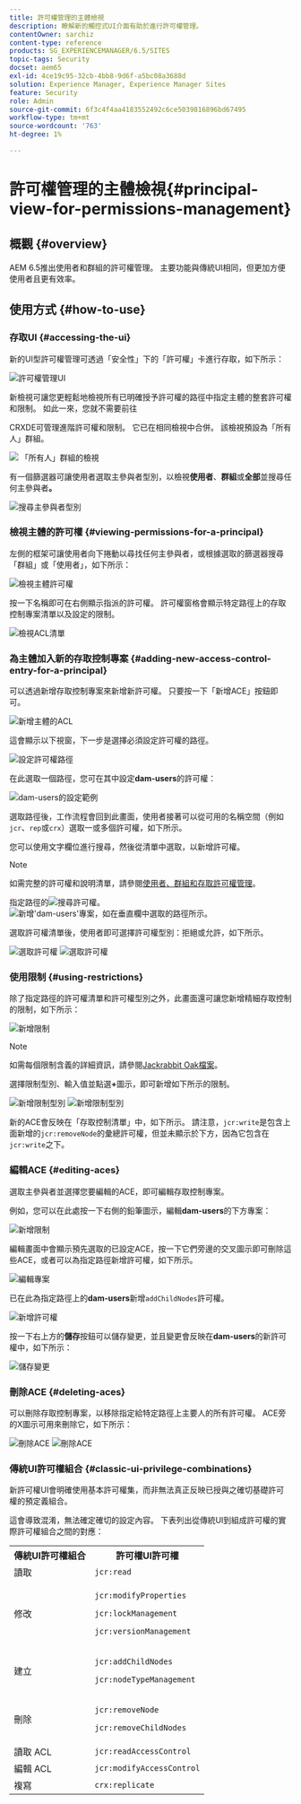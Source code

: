```yaml
---
title: 許可權管理的主體檢視
description: 瞭解新的觸控式UI介面有助於進行許可權管理。
contentOwner: sarchiz
content-type: reference
products: SG_EXPERIENCEMANAGER/6.5/SITES
topic-tags: Security
docset: aem65
exl-id: 4ce19c95-32cb-4bb8-9d6f-a5bc08a3688d
solution: Experience Manager, Experience Manager Sites
feature: Security
role: Admin
source-git-commit: 6f3c4f4aa4183552492c6ce5039816896bd67495
workflow-type: tm+mt
source-wordcount: '763'
ht-degree: 1%

---
```



# 許可權管理的主體檢視{#principal-view-for-permissions-management}

## 概觀 {#overview}

AEM 6.5推出使用者和群組的許可權管理。 主要功能與傳統UI相同，但更加方便使用者且更有效率。

## 使用方式 {#how-to-use}

### 存取UI {#accessing-the-ui}

新的UI型許可權管理可透過「安全性」下的「許可權」卡進行存取，如下所示：

![許可權管理UI](assets/screen_shot_2019-03-17at63333pm.png)

新檢視可讓您更輕鬆地檢視所有已明確授予許可權的路徑中指定主體的整套許可權和限制。 如此一來，您就不需要前往

CRXDE可管理進階許可權和限制。 它已在相同檢視中合併。 該檢視預設為「所有人」群組。

![&#x200B; 「所有人」群組的檢視](assets/unu-1.png)

有一個篩選器可讓使用者選取主參與者型別，以檢視&#x200B;**使用者**、**群組**&#x200B;或&#x200B;**全部**&#x200B;並搜尋任何主參與者&#x200B;**。**

![搜尋主參與者型別](assets/image2019-3-20_23-52-51.png)

### 檢視主體的許可權 {#viewing-permissions-for-a-principal}

左側的框架可讓使用者向下捲動以尋找任何主參與者，或根據選取的篩選器搜尋「群組」或「使用者」，如下所示：

![檢視主體許可權](assets/doi-1.png)

按一下名稱即可在右側顯示指派的許可權。 許可權窗格會顯示特定路徑上的存取控制專案清單以及設定的限制。

![檢視ACL清單](assets/trei-1.png)

### 為主體加入新的存取控制專案 {#adding-new-access-control-entry-for-a-principal}

可以透過新增存取控制專案來新增新許可權。 只要按一下「新增ACE」按鈕即可。

![新增主體](assets/patru.png)的ACL

這會顯示以下視窗，下一步是選擇必須設定許可權的路徑。

![設定許可權路徑](assets/cinci-1.png)

在此選取一個路徑，您可在其中設定&#x200B;**dam-users**&#x200B;的許可權：

![dam-users的設定範例](assets/sase-1.png)

選取路徑後，工作流程會回到此畫面，使用者接著可以從可用的名稱空間（例如`jcr`、`rep`或`crx`）選取一或多個許可權，如下所示。

您可以使用文字欄位進行搜尋，然後從清單中選取，以新增許可權。

>[!NOTE]
>
>如需完整的許可權和說明清單，請參閱[使用者、群組和存取許可權管理](/help/sites-administering/user-group-ac-admin.md#access-right-management)。

指定路徑的![搜尋許可權。](assets/image2019-3-21_0-5-47.png) ![新增&#39;dam-users&#39;專案，如在垂直欄中選取的路徑所示。](assets/image2019-3-21_0-6-53.png)

選取許可權清單後，使用者即可選擇許可權型別：拒絕或允許，如下所示。

![選取許可權](assets/screen_shot_2019-03-17at63938pm.png) ![選取許可權](assets/screen_shot_2019-03-17at63947pm.png)

### 使用限制 {#using-restrictions}

除了指定路徑的許可權清單和許可權型別之外，此畫面還可讓您新增精細存取控制的限制，如下所示：

![新增限制](assets/image2019-3-21_1-4-14.png)

>[!NOTE]
>
>如需每個限制含義的詳細資訊，請參閱[Jackrabbit Oak檔案](https://jackrabbit.apache.org/oak/docs/security/authorization/restriction.html)。

選擇限制型別、輸入值並點選&#x200B;**+**&#x200B;圖示，即可新增如下所示的限制。

![新增限制型別](assets/sapte-1.png) ![新增限制型別](assets/opt-1.png)

新的ACE會反映在「存取控制清單」中，如下所示。 請注意，`jcr:write`是包含上面新增的`jcr:removeNode`的彙總許可權，但並未顯示於下方，因為它包含在`jcr:write`之下。

### 編輯ACE {#editing-aces}

選取主參與者並選擇您要編輯的ACE，即可編輯存取控制專案。

例如，您可以在此處按一下右側的鉛筆圖示，編輯&#x200B;**dam-users**&#x200B;的下方專案：

![新增限制](assets/image2019-3-21_0-35-39.png)

編輯畫面中會顯示預先選取的已設定ACE，按一下它們旁邊的交叉圖示即可刪除這些ACE，或者可以為指定路徑新增許可權，如下所示。

![編輯專案](assets/noua-1.png)

已在此為指定路徑上的&#x200B;**dam-users**&#x200B;新增`addChildNodes`許可權。

![新增許可權](assets/image2019-3-21_0-45-35.png)

按一下右上方的&#x200B;**儲存**&#x200B;按鈕可以儲存變更，並且變更會反映在&#x200B;**dam-users**&#x200B;的新許可權中，如下所示：

![儲存變更](assets/zece-1.png)

### 刪除ACE {#deleting-aces}

可以刪除存取控制專案，以移除指定給特定路徑上主要人的所有許可權。 ACE旁的X圖示可用來刪除它，如下所示：

![刪除ACE](assets/image2019-3-21_0-53-19.png) ![刪除ACE](assets/unspe.png)

### 傳統UI許可權組合 {#classic-ui-privilege-combinations}

新許可權UI會明確使用基本許可權集，而非無法真正反映已授與之確切基礎許可權的預定義組合。

這會導致混淆，無法確定確切的設定內容。 下表列出從傳統UI到組成許可權的實際許可權組合之間的對應：

<table>
 <tbody>
  <tr>
   <th>傳統UI許可權組合</th>
   <th>許可權UI許可權</th>
  </tr>
  <tr>
   <td>讀取</td>
   <td><code>jcr:read</code></td>
  </tr>
  <tr>
   <td>修改</td>
   <td><p><code>jcr:modifyProperties</code></p> <p><code>jcr:lockManagement</code></p> <p><code>jcr:versionManagement</code></p> </td>
  </tr>
  <tr>
   <td>建立</td>
   <td><p><code>jcr:addChildNodes</code></p> <p><code>jcr:nodeTypeManagement</code></p> </td>
  </tr>
  <tr>
   <td>刪除</td>
   <td><p><code>jcr:removeNode</code></p> <p><code>jcr:removeChildNodes</code></p> </td>
  </tr>
  <tr>
   <td>讀取 ACL</td>
   <td><code>jcr:readAccessControl</code></td>
  </tr>
  <tr>
   <td>編輯 ACL</td>
   <td><code>jcr:modifyAccessControl</code></td>
  </tr>
  <tr>
   <td>複寫</td>
   <td><code>crx:replicate</code></td>
  </tr>
 </tbody>
</table>
